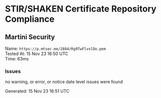 # STIR/SHAKEN Certificate Repository Compliance

## Martini Security

Name: `https://p.mtsec.me/2884/Rg9TwFlvxlDo.pem`\
Tested At: 15 Nov 23 16:50 UTC\
Time: 63ms

### Issues

no warning, or error, or notice date level issues were found

Generated: 15 Nov 23 16:51 UTC